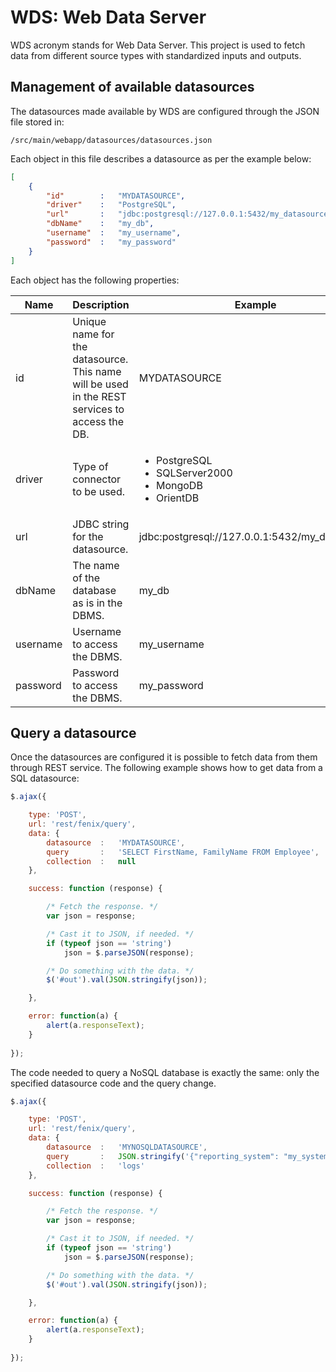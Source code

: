 WDS: Web Data Server
====================

WDS acronym stands for Web Data Server. This project is used to fetch data from different source types with  standardized inputs and outputs. 

Management of available datasources
-----------------------------------

The datasources made available by WDS are configured through the JSON file stored in:

```
/src/main/webapp/datasources/datasources.json
```

Each object in this file describes a datasource as per the example below:

```json
[
    {
        "id"        :   "MYDATASOURCE",
        "driver"    :   "PostgreSQL",
        "url"       :   "jdbc:postgresql://127.0.0.1:5432/my_datasource",
        "dbName"    :   "my_db",
        "username"  :   "my_username",
        "password"  :   "my_password"
    }
]
```

Each object has the following properties:

|Name|Description|Example|
|----|-----------|-------|
|id|Unique name for the datasource. This name will be used in the REST services to access the DB.|MYDATASOURCE|
|driver|Type of connector to be used.|<ul><li>PostgreSQL</li><li>SQLServer2000</li><li>MongoDB</li><li>OrientDB</li><ul>|
|url|JDBC string for the datasource.|jdbc:postgresql://127.0.0.1:5432/my_datasource|
|dbName|The name of the database as is in the DBMS.|my_db|
|username|Username to access the DBMS.|my_username|
|password|Password to access the DBMS.|my_password|

Query a datasource
------------------
Once the datasources are configured it is possible to fetch data from them through REST service. The following example shows how to get data from a SQL datasource:

```javascript
$.ajax({

    type: 'POST',
    url: 'rest/fenix/query',
    data: {
        datasource  :   'MYDATASOURCE',
        query       :   'SELECT FirstName, FamilyName FROM Employee',
        collection  :   null
    },

    success: function (response) {

        /* Fetch the response. */
        var json = response;

        /* Cast it to JSON, if needed. */
        if (typeof json == 'string')
            json = $.parseJSON(response);

        /* Do something with the data. */
        $('#out').val(JSON.stringify(json));

    },

    error: function(a) {
        alert(a.responseText);
    }
    
});
```

The code needed to query a NoSQL database is exactly the same: only the specified datasource code and the query change.

```javascript
$.ajax({

    type: 'POST',
    url: 'rest/fenix/query',
    data: {
        datasource  :   'MYNOSQLDATASOURCE',
        query       :   JSON.stringify('{"reporting_system": "my_system"}'),
        collection  :   'logs'
    },

    success: function (response) {

        /* Fetch the response. */
        var json = response;

        /* Cast it to JSON, if needed. */
        if (typeof json == 'string')
            json = $.parseJSON(response);

        /* Do something with the data. */
        $('#out').val(JSON.stringify(json));

    },

    error: function(a) {
        alert(a.responseText);
    }
    
});
```
